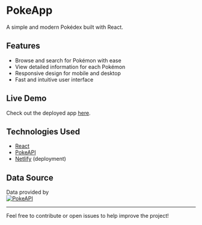 # PokeApp

A simple and modern Pokédex built with React.

## Features

- Browse and search for Pokémon with ease
- View detailed information for each Pokémon
- Responsive design for mobile and desktop
- Fast and intuitive user interface

## Live Demo

Check out the deployed app [here](https://jovial-malasada-6541f4.netlify.app/?authuser=0).

## Technologies Used

- [React](https://reactjs.org/)
- [PokeAPI](https://pokeapi.co/)
- [Netlify](https://www.netlify.com/) (deployment)

## Data Source

Data provided by  
[![PokeAPI](https://pokeapi.co/static/pokeapi_256.3fa72200.png)](https://pokeapi.co/)

---

Feel free to contribute or open issues to help improve the project!